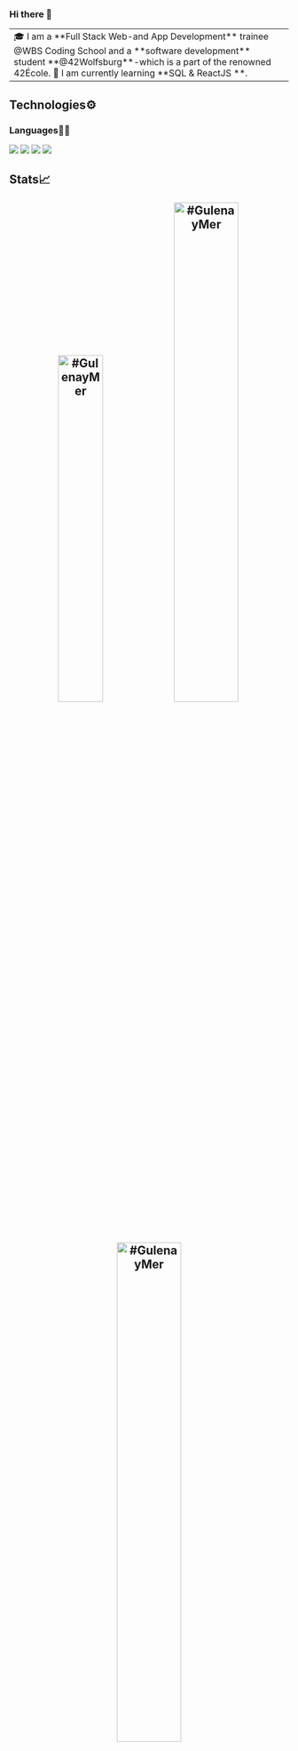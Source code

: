 ### Hi there 👋

<!--
**GulenayMer/GulenayMer** is a ✨ _special_ ✨ repository because its `README.md` (this file) appears on your GitHub profile.

Here are some ideas to get you started:

- 🔭 I’m currently working on ...
- 🌱 I’m currently learning ...
- 👯 I’m looking to collaborate on ...
- 🤔 I’m looking for help with ...
- 💬 Ask me about ...
- 📫 How to reach me: ...
- 😄 Pronouns: ...
- ⚡ Fun fact: ...
-->

<table>
<tr>
  <td valign="center">
    🎓 I am a **Full Stack Web-and App Development** trainee @WBS Coding School and a **software development** student **@42Wolfsburg**-which is a part of the renowned 42École.
    🌱 I am currently learning **SQL & ReactJS **.
<td >
  </td></tr>
</table>


[!GitHub Activity Graph(https://activity-graph.herokuapp.com/graph?username=GulenayMer&theme=dracula&hide_border=true)]:#

    
## Technologies⚙️

### Languages✍🏼

<img src="https://img.icons8.com/color/35/000000/css3.png"/> <img src="https://img.icons8.com/color/35/000000/javascript--v1.png"/> <img src="https://img.icons8.com/color/35/000000/c-plus-plus-logo.png"/> <img src="https://img.icons8.com/color/35/typescript"/>


## Stats📈 <p align="center"> <img width="40%" src="https://github-readme-stats.vercel.app/api/top-langs?username=#GulenayMer&show_icons=true&theme=dracula&title_color=ff8000&text_color=ffffff&bg_color=6a6a6a&locale=en&layout=compact&hide_border=true" alt="#GulenayMer"/>  <img width="48%" src="https://github-readme-stats.vercel.app/api?username=#GulenayMer&show_icons=true&theme=dracula&title_color=ff8000&text_color=ffffff&bg_color=6a6a6a&locale=en&hide_border=true" alt="#GulenayMer" /> <img width="48%" src="https://github-readme-streak-stats.herokuapp.com/?user=#GulenayMer&theme=highcontrast&hide_border=true" alt="#GulenayMer" /> </p>